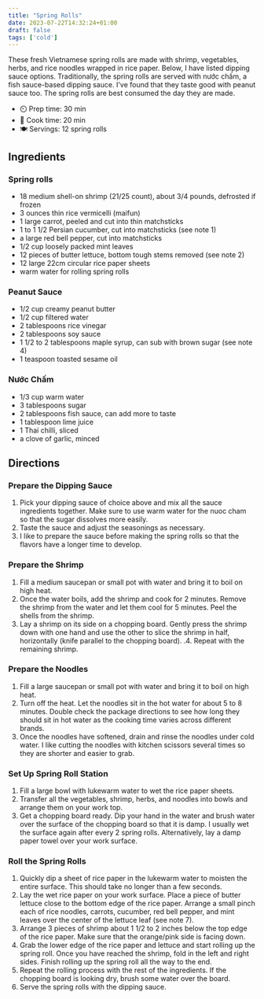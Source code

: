 ```yaml
---
title: "Spring Rolls"
date: 2023-07-22T14:32:24+01:00
draft: false
tags: ['cold']
---
```


These fresh Vietnamese spring rolls are made with shrimp, vegetables, herbs, and rice noodles wrapped in rice paper. Below, I have listed dipping sauce options. Traditionally, the spring rolls are served with nước chấm, a fish sauce-based dipping sauce. I've found that they taste good with peanut sauce too. The spring rolls are best consumed the day they are made. 

- ⏲️ Prep time: 30 min
- 🍳 Cook time: 20 min
- 🍽️ Servings: 12 spring rolls

## Ingredients

### Spring rolls
- 18 medium shell-on shrimp (21/25 count), about 3/4 pounds, defrosted if frozen
- 3 ounces thin rice vermicelli (maifun)
- 1 large carrot, peeled and cut into thin matchsticks
- 1 to 1 1/2 Persian cucumber, cut into matchsticks (see note 1)
- a large red bell pepper, cut into matchsticks
- 1/2 cup loosely packed mint leaves
- 12 pieces of butter lettuce, bottom tough stems removed (see note 2)
- 12 large 22cm circular rice paper sheets
- warm water for rolling spring rolls

### Peanut Sauce

- 1/2 cup creamy peanut butter
- 1/2 cup filtered water
- 2 tablespoons rice vinegar
- 2 tablespoons soy sauce
- 1 1/2 to 2 tablespoons maple syrup, can sub with brown sugar (see note 4)
- 1 teaspoon toasted sesame oil

### Nước Chấm
- 1/3 cup warm water
- 3 tablespoons sugar
- 2 tablespoons fish sauce, can add more to taste
- 1 tablespoon lime juice
- 1 Thai chilli, sliced
- a clove of garlic, minced


## Directions

### Prepare the Dipping Sauce

1. Pick your dipping sauce of choice above and mix all the sauce ingredients together. Make sure to use warm water for the nuoc cham so that the sugar dissolves more easily.
2. Taste the sauce and adjust the seasonings as necessary.
3. I like to prepare the sauce before making the spring rolls so that the flavors have a longer time to develop. 

### Prepare the Shrimp

1. Fill a medium saucepan or small pot with water and bring it to boil on high heat.
2. Once the water boils, add the shrimp and cook for 2 minutes. Remove the shrimp from the water and let them cool for 5 minutes. Peel the shells from the shrimp.
3. Lay a shrimp on its side on a chopping board. Gently press the shrimp down with one hand and use the other to slice the shrimp in half, horizontally (knife parallel to the chopping board). .4. Repeat with the remaining shrimp. 

### Prepare the Noodles
1. Fill a large saucepan or small pot with water and bring it to boil on high heat. 
2. Turn off the heat. Let the noodles sit in the hot water for about 5 to 8 minutes. Double check the package directions to see how long they should sit in hot water as the cooking time varies across different brands. 
3. Once the noodles have softened, drain and rinse the noodles under cold water. I like cutting the noodles with kitchen scissors several times so they are shorter and easier to grab.

### Set Up Spring Roll Station

1. Fill a large bowl with lukewarm water to wet the rice paper sheets.
2. Transfer all the vegetables, shrimp, herbs, and noodles into bowls and arrange them on your work top. 
3. Get a chopping board ready. Dip your hand in the water and brush water over the surface of the chopping board so that it is damp. I usually wet the surface again after every 2 spring rolls. Alternatively, lay a damp paper towel over your work surface.

### Roll the Spring Rolls

1. Quickly dip a sheet of rice paper in the lukewarm water to moisten the entire surface. This should take no longer than a few seconds.
2. Lay the wet rice paper on your work surface. Place a piece of butter lettuce close to the bottom edge of the rice paper. Arrange a small pinch each of rice noodles, carrots, cucumber, red bell pepper, and mint leaves over the center of the lettuce leaf (see note 7). 
3. Arrange 3 pieces of shrimp about 1 1/2 to 2 inches below the top edge of the rice paper. Make sure that the orange/pink side is facing down. 
4. Grab the lower edge of the rice paper and lettuce and start rolling up the spring roll. Once you have reached the shrimp, fold in the left and right sides. Finish rolling up the spring roll all the way to the end. 
5. Repeat the rolling process with the rest of the ingredients. If the chopping board is looking dry, brush some water over the board.
6. Serve the spring rolls with the dipping sauce.
